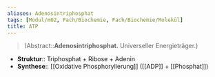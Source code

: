 ```yaml
---
aliases: Adenosintriphosphat
tags: [Modul/m02, Fach/Biochemie, Fach/Biochemie/Molekül]
title: ATP
---
```

> (Abstract::**Adenosintriphosphat.** Universeller Energieträger.)
- **Struktur**:: Triphosphat + Ribose + Adenin
- **Synthese**:: [[Oxidative Phosphorylierung]] ([[ADP]] + [[Phosphat]])